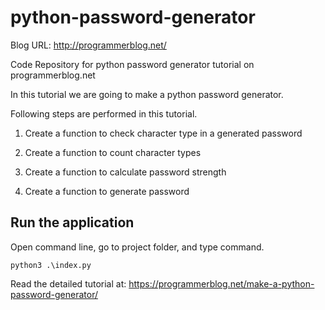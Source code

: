 # python-password-generator

Blog URL: http://programmerblog.net/

Code Repository for python password generator tutorial on programmerblog.net

In this tutorial we are going to make a python password generator.

Following steps are performed in this tutorial.

1. Create a function to check character type in a generated password

2. Create a function to count character types

3. Create a function to calculate password strength

4. Create a function to generate password

## Run the application

Open command line, go to project folder, and type command.

`python3 .\index.py`


Read the detailed tutorial at: https://programmerblog.net/make-a-python-password-generator/
